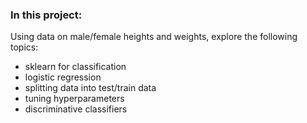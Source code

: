 ### In this project:

Using data on male/female heights and weights, explore the following topics:

* sklearn for classification
* logistic regression
* splitting data into test/train data
* tuning hyperparameters
* discriminative classifiers 
